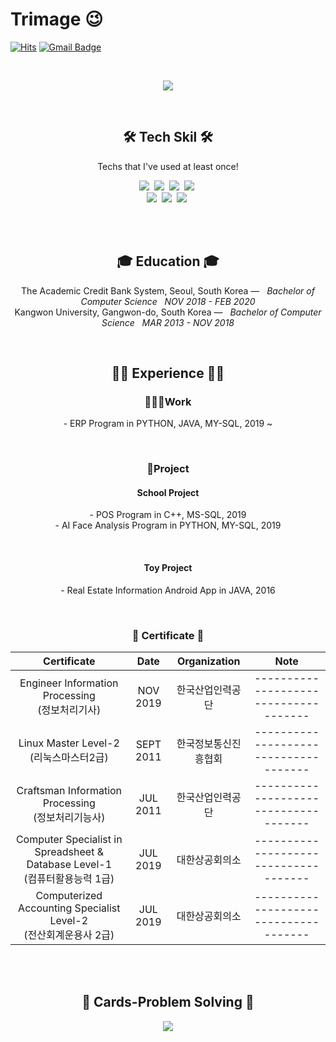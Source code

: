 # Trimage 😉
[![Hits](https://hits.seeyoufarm.com/api/count/incr/badge.svg?url=https%3A%2F%2Fgithub.com%2Ftrimage&count_bg=%23EB8B10&title_bg=%23684327&icon=&icon_color=%23E7E7E7&title=VISIT&edge_flat=false)](https://github.com/trimage) 
[![Gmail Badge](https://img.shields.io/badge/Gmail-D14836?style=flat&logo=Gmail&logoColor=white)](mailto:ruemaprh3325@gmail.com)

<br>
<p align="center">
  <img src="https://capsule-render.vercel.app/api?type=soft&color=gradient&height=200&section=header&text=Trimage🌱&fontSize=70&fontColor=1C1C1C&animation=fadeIn&descAlign=20"/>
</p>


<br>
<h2 align="center">🛠 Tech Skil 🛠</h2>
<p align="center">Techs that I've used at least once!</p>
<p align="center">
  <img src="https://img.shields.io/badge/Java-007396?style=flat-square&logo=Java&logoColor=white"/></a>&nbsp
  <img src="https://img.shields.io/badge/Python-3766AB?style=flat-square&logo=Python&logoColor=white"/></a>&nbsp
  <img src="https://img.shields.io/badge/C++-00599C?style=flat-square&logo=C%2B%2B&logoColor=white"/></a>&nbsp
  <img src="https://img.shields.io/badge/C-A8B9CC?style=flat-square&logo=C&logoColor=white"/></a>&nbsp
  <br>
  <img src="https://img.shields.io/badge/Javascript-ffb13b?style=flat-square&logo=javascript&logoColor=white"/></a>&nbsp 
  <img src="https://img.shields.io/badge/css-1572B6?style=flat-square&logo=css3&logoColor=white"/></a>&nbsp 
  <img src="https://img.shields.io/badge/Mysql-E6B91E?style=flat-square&logo=MySql&logoColor=white"/></a>&nbsp 
</p>
<br>


<br>
<h2 align="center">🎓 Education 🎓</h2>
<p align="center">
The Academic Credit Bank System, Seoul, South Korea —  &nbsp; <em>Bachelor of Computer Science &nbsp;   NOV  2018 - FEB  2020</em>
<br>
Kangwon University, Gangwon-do, South Korea —  &nbsp; <em>Bachelor of Computer Science &nbsp;   MAR  2013 - NOV  2018</em> <br>

</p>   


<br>
<h2 align="center">🙆‍♀️ Experience 🙆‍♀️</h2>
<h3 align="center"> 👨🏻‍💻Work </h3>
<p align="center">
- ERP Program in PYTHON, JAVA, MY-SQL, 2019 ~
</p>
<br>

<h3 align="center"> 📝Project </h3>
<h4 align="center"><b>School Project</b></h4>
<p align="center">
- POS Program in C++, MS-SQL, 2019
<br>
- AI Face Analysis Program in PYTHON, MY-SQL, 2019
</p>
<br>

<h4 align="center"><b>Toy Project</b></h4>
<p align="center">        
- Real Estate Information Android App in JAVA, 2016
</p>


<br>    
<h3 align="center"> 📖 Certificate 📖</h3>

|Certificate|Date|Organization|Note|
|:---:|:---:|:---:|:---:|
|Engineer Information Processing<br>(정보처리기사)|NOV 2019|한국산업인력공단|-------------------------------------|
|Linux Master Level-2<br>(리눅스마스터2급)|SEPT 2011|한국정보통신진흥협회|-------------------------------------|
|Craftsman Information Processing<br>(정보처리기능사)|JUL 2011|한국산업인력공단|-------------------------------------|
|Computer Specialist in Spreadsheet & Database Level-1<br>(컴퓨터활용능력 1급)|JUL 2019|대한상공회의소|-------------------------------------|
|Computerized Accounting Specialist Level-2<br>(전산회계운용사 2급)|JUL 2019|대한상공회의소|-------------------------------------|

<br>



<br>
<h2 align="center">📍 Cards-Problem Solving 📍</h2>
<p align="center">
    <a href="https://solved.ac/betteryou/">
        <img src="https://github-readme-solvedac.hyp3rflow.vercel.app/api/?handle=betteryou"/>
    </a>
</p>
<br>
